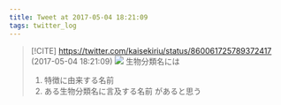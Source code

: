 ```yaml
---
title: Tweet at 2017-05-04 18:21:09
tags: twitter_log
---
```


> [!CITE] https://twitter.com/kaisekiriu/status/860061725789372417 (2017-05-04 18:21:09)
> ![](https://twitter.com/kaisekiriu/status/860061725789372417)
> 生物分類名には
> 1. 特徴に由来する名前
> 2. ある生物分類名に言及する名前
> があると思う
